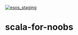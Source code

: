 [![esos_staging](https://s3.amazonaws.com/dev.pstrs.xcut.me/12.99.svg)](http://esos-staging.herokuapp.com/subscribe/shaharsol/scala-for-noobs)
# scala-for-noobs